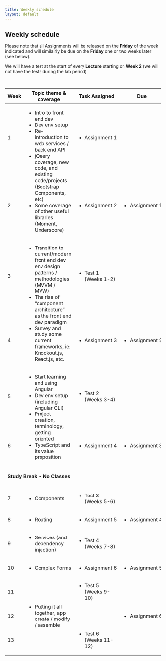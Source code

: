 ```yaml
---
title: Weekly schedule
layout: default
---
```


## Weekly schedule

Please note that all Assignments will be released on the **Friday** of the week indicated and will similairly be due on the **Friday** one or two weeks later (see below).

We will have a test at the start of every **Lecture** starting on **Week 2** (we will not have the tests during the lab period)

<br>

<table>
<thead>
<tr>
<th>Week</th>
<th>Topic theme &amp; coverage</th>
<th>Task Assigned</th>
<th>Due</th>
</tr>
</thead>
<tbody>
<tr>
<td>1</td>
<td rowspan="2">
<ul>
<li>Intro to front end dev</li>
<li>Dev env setup</li>
<li>Re-introduction to web services / back end API</li>
<li>jQuery coverage, new code, and existing code/projects (Bootstrap Components, etc)</li>
<li>Some coverage of other useful libraries (Moment, Underscore)</li>
</ul>
</td>
<td><ul><li>Assignment&nbsp;1</li></ul></td>
<td></td>
</tr>

<tr>
<td>2</td>
<td><ul><li>Assignment&nbsp;2</li></ul></td>
<td><ul><li>Assignment&nbsp;1</li></ul></td>
</tr>

<tr>
<td>3</td>
<td rowspan="2">
<ul>
<li>Transition to current/modern front end dev env design patterns / methodologies (MVVM / MVW)</li>
<li>The rise of “component architecture” as the front end dev paradigm</li>
<li>Survey and study some current frameworks, ie: Knockout.js, React.js, etc.</li>
</ul>
</td>
<td><ul><li>Test 1<br />(Weeks 1-2)</li></ul></td>
<td></td>
</tr>

<tr>
<td>4</td>
<td><ul><li>Assignment&nbsp;3</li></ul></td>
<td><ul><li>Assignment&nbsp;2</li></ul></td>
</tr>

<tr>
<td>5</td>
<td rowspan="2">
<ul>
<li>Start learning and using Angular</li>
<li>Dev env setup (including Angular CLI)</li>
<li>Project creation, terminology, getting oriented</li>
<li>TypeScript and its value proposition</li>
</ul>
</td>
<td><ul><li>Test 2<br />(Weeks 3-4)</li></ul></td>
<td></td>
</tr>

<tr>
<td>6</td>

<td><ul><li>Assignment&nbsp;4</li></ul></td>
<td><ul><li>Assignment&nbsp;3</li></ul></td>
</tr>

<tr>
<td colspan="4"><br /><strong>Study Break - No Classes</strong><br /><br /></td>
</tr>

<tr>
<td>7</td>
<td><ul><li>Components</li></ul></td>
<td><ul><li>Test 3<br />(Weeks 5-6)</li></ul></td>
<td></td>
</tr>



<tr>
<td>8</td>
<td><ul><li>Routing</li></ul></td>
<td><ul><li>Assignment&nbsp;5</li></ul></td>
<td><ul><li>Assignment&nbsp;4</li></ul></td>
</tr>

<tr>
<td>9</td>
<td><ul><li>Services (and dependency injection)</li></ul></td>
<td><ul><li>Test 4<br />(Weeks 7-8)</li></ul></td>
<td></td>
</tr>

<tr>
<td>10</td>
<td><ul><li>Complex Forms</li></ul></td>
<td><ul><li>Assignment&nbsp;6</li></ul></td>
<td><ul><li>Assignment&nbsp;5</li></ul></td>
</tr>

<tr>
<td>11</td>
<td rowspan="3"><ul><li>Putting it all together, app create / modify / assemble</li></ul></td>
<td><ul><li>Test 5<br />(Weeks 9-10)</li></ul></td>
<td></td>
</tr>

<tr>
<td>12</td>

<td></td>
<td><ul><li>Assignment&nbsp;6</li></ul></td>
</tr>

<tr>
<td>13</td>

<td><ul><li>Test 6<br />(Weeks 11-12)</li></ul></td>
<td></td>
</tr>

</tbody>
</table>


